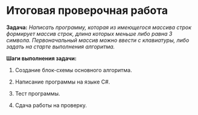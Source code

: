 # Итоговая проверочная работа
 **Задача:** *Написать программу, которая из имеющегося массива строк формирует массив строк, длина которых меньше либо равна 3 символа. Первоначальный массив можно ввести с клавиатуры, либо задать на старте выполнения алгоритма.*

**Шаги выполнения задачи:**

1. Создание блок-схемы основного алгоритма.

2. Написание программы на языке C#.

3. Тест программы.

4. Сдача работы на проверку.

